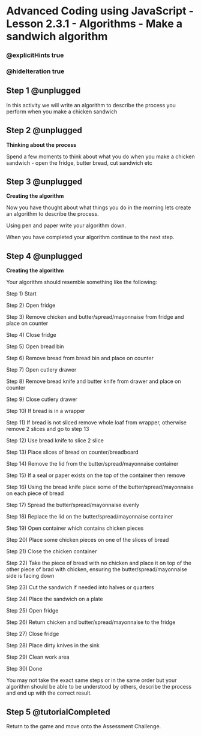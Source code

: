# Advanced Coding using JavaScript - Lesson 2.3.1 - Algorithms - Make a sandwich algorithm

### @explicitHints true
### @hideIteration true

## Step 1 @unplugged
In this activity we will write an algorithm to describe the process you perform when you make a chicken sandwich

## Step 2 @unplugged
**Thinking about the process**

Spend a few moments to think about what you do when you make a chicken sandwich - open the fridge, butter bread, cut sandwich etc

## Step 3 @unplugged
**Creating the algorithm**

Now you have thought about what things you do in the morning lets create an algorithm to describe the process.

Using pen and paper write your algorithm down.

When you have completed your algorithm continue to the next step.

## Step 4 @unplugged
**Creating the algorithm**

Your algorithm should resemble something like the following:

Step 1) Start

Step 2) Open fridge

Step 3) Remove chicken and butter/spread/mayonnaise from fridge and place on counter

Step 4) Close fridge

Step 5) Open bread bin

Step 6) Remove bread from bread bin and place on counter

Step 7) Open cutlery drawer

Step 8) Remove bread knife and butter knife from drawer and place on counter

Step 9) Close cutlery drawer

Step 10) If bread is in a wrapper

Step 11) If bread is not sliced remove whole loaf from wrapper, otherwise remove 2 slices and go to step 13

Step 12) Use bread knife to slice 2 slice

Step 13) Place slices of bread on counter/breadboard

Step 14) Remove the lid from the butter/spread/mayonnaise container

Step 15) If a seal or paper exists on the top of the container then remove

Step 16) Using the bread knife place some of the butter/spread/mayonnaise on each piece of bread

Step 17) Spread the butter/spread/mayonnaise evenly

Step 18) Replace the lid on the butter/spread/mayonnaise container

Step 19) Open container which contains chicken pieces

Step 20) Place some chicken pieces on one of the slices of bread

Step 21) Close the chicken container

Step 22) Take the piece of bread with no chicken and place it on top of the other piece of brad with chicken, ensuring the butter/spread/mayonnaise side is facing down

Step 23) Cut the sandwich if needed into halves or quarters

Step 24) Place the sandwich on a plate

Step 25) Open fridge

Step 26) Return chicken and butter/spread/mayonnaise to the fridge

Step 27) Close fridge

Step 28) Place dirty knives in the sink

Step 29) Clean work area

Step 30) Done

You may not take the exact same steps or in the same order but your algorithm should be able to be understood by others, describe the process and end up with the correct result.

## Step 5 @tutorialCompleted
Return to the game and move onto the Assessment Challenge.